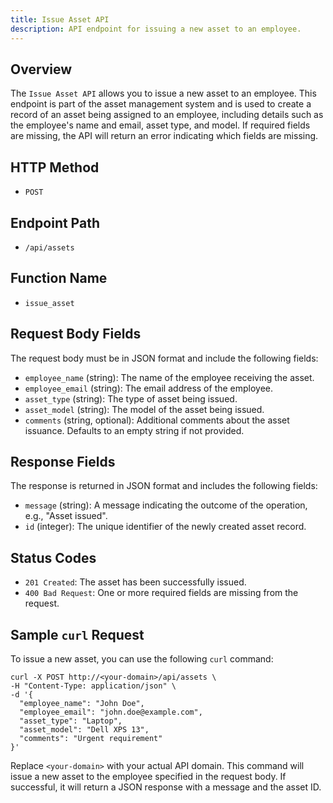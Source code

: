 ```yaml
---
title: Issue Asset API
description: API endpoint for issuing a new asset to an employee.
---
```


## Overview

The `Issue Asset API` allows you to issue a new asset to an employee. This endpoint is part of the asset management system and is used to create a record of an asset being assigned to an employee, including details such as the employee's name and email, asset type, and model. If required fields are missing, the API will return an error indicating which fields are missing.

## HTTP Method

- `POST`

## Endpoint Path

- `/api/assets`

## Function Name

- `issue_asset`

## Request Body Fields

The request body must be in JSON format and include the following fields:

- `employee_name` (string): The name of the employee receiving the asset.
- `employee_email` (string): The email address of the employee.
- `asset_type` (string): The type of asset being issued.
- `asset_model` (string): The model of the asset being issued.
- `comments` (string, optional): Additional comments about the asset issuance. Defaults to an empty string if not provided.

## Response Fields

The response is returned in JSON format and includes the following fields:

- `message` (string): A message indicating the outcome of the operation, e.g., "Asset issued".
- `id` (integer): The unique identifier of the newly created asset record.

## Status Codes

- `201 Created`: The asset has been successfully issued.
- `400 Bad Request`: One or more required fields are missing from the request.

## Sample `curl` Request

To issue a new asset, you can use the following `curl` command:

```
curl -X POST http://<your-domain>/api/assets \
-H "Content-Type: application/json" \
-d '{
  "employee_name": "John Doe",
  "employee_email": "john.doe@example.com",
  "asset_type": "Laptop",
  "asset_model": "Dell XPS 13",
  "comments": "Urgent requirement"
}'
```

Replace `<your-domain>` with your actual API domain. This command will issue a new asset to the employee specified in the request body. If successful, it will return a JSON response with a message and the asset ID.
